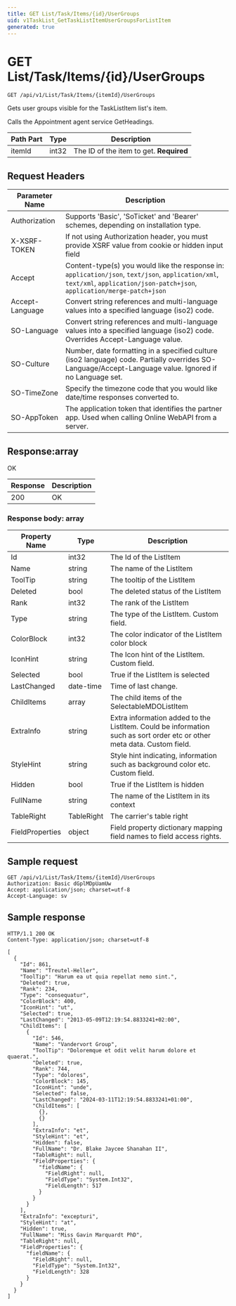 ```yaml
---
title: GET List/Task/Items/{id}/UserGroups
uid: v1TaskList_GetTaskListItemUserGroupsForListItem
generated: true
---
```


# GET List/Task/Items/{id}/UserGroups

```http
GET /api/v1/List/Task/Items/{itemId}/UserGroups
```

Gets user groups visible for the TaskListItem list's item.


Calls the Appointment agent service GetHeadings.





| Path Part | Type | Description |
|-----------|------|-------------|
| itemId | int32 | The ID of the item to get. **Required** |



## Request Headers

| Parameter Name | Description |
|----------------|-------------|
| Authorization  | Supports 'Basic', 'SoTicket' and 'Bearer' schemes, depending on installation type. |
| X-XSRF-TOKEN   | If not using Authorization header, you must provide XSRF value from cookie or hidden input field |
| Accept         | Content-type(s) you would like the response in: `application/json`, `text/json`, `application/xml`, `text/xml`, `application/json-patch+json`, `application/merge-patch+json` |
| Accept-Language | Convert string references and multi-language values into a specified language (iso2) code. |
| SO-Language | Convert string references and multi-language values into a specified language (iso2) code. Overrides Accept-Language value. |
| SO-Culture | Number, date formatting in a specified culture (iso2 language) code. Partially overrides SO-Language/Accept-Language value. Ignored if no Language set. |
| SO-TimeZone | Specify the timezone code that you would like date/time responses converted to. |
| SO-AppToken | The application token that identifies the partner app. Used when calling Online WebAPI from a server. |


## Response:array

OK

| Response | Description |
|----------------|-------------|
| 200 | OK |

### Response body: array

| Property Name | Type |  Description |
|----------------|------|--------------|
| Id | int32 | The Id of the ListItem |
| Name | string | The name of the ListItem |
| ToolTip | string | The tooltip of the ListItem |
| Deleted | bool | The deleted status of the ListItem |
| Rank | int32 | The rank of the ListItem |
| Type | string | The type of the ListItem. Custom field. |
| ColorBlock | int32 | The color indicator of the ListItem color block |
| IconHint | string | The Icon hint of the ListItem. Custom field. |
| Selected | bool | True if the ListItem is selected |
| LastChanged | date-time | Time of last change. |
| ChildItems | array | The child items of the SelectableMDOListItem |
| ExtraInfo | string | Extra information added to the ListItem. Could be information such as sort order etc or other meta data. Custom field. |
| StyleHint | string | Style hint indicating, information such as background color etc. Custom field. |
| Hidden | bool | True if the ListItem is hidden |
| FullName | string | The name of the ListItem in its context |
| TableRight | TableRight | The carrier's table right |
| FieldProperties | object | Field property dictionary mapping field names to field access rights. |

## Sample request

```http!
GET /api/v1/List/Task/Items/{itemId}/UserGroups
Authorization: Basic dGplMDpUamUw
Accept: application/json; charset=utf-8
Accept-Language: sv
```

## Sample response

```http_
HTTP/1.1 200 OK
Content-Type: application/json; charset=utf-8

[
  {
    "Id": 861,
    "Name": "Treutel-Heller",
    "ToolTip": "Harum ea ut quia repellat nemo sint.",
    "Deleted": true,
    "Rank": 234,
    "Type": "consequatur",
    "ColorBlock": 400,
    "IconHint": "ut",
    "Selected": true,
    "LastChanged": "2013-05-09T12:19:54.8833241+02:00",
    "ChildItems": [
      {
        "Id": 546,
        "Name": "Vandervort Group",
        "ToolTip": "Doloremque et odit velit harum dolore et quaerat.",
        "Deleted": true,
        "Rank": 744,
        "Type": "dolores",
        "ColorBlock": 145,
        "IconHint": "unde",
        "Selected": false,
        "LastChanged": "2024-03-11T12:19:54.8833241+01:00",
        "ChildItems": [
          {},
          {}
        ],
        "ExtraInfo": "et",
        "StyleHint": "et",
        "Hidden": false,
        "FullName": "Dr. Blake Jaycee Shanahan II",
        "TableRight": null,
        "FieldProperties": {
          "fieldName": {
            "FieldRight": null,
            "FieldType": "System.Int32",
            "FieldLength": 517
          }
        }
      }
    ],
    "ExtraInfo": "excepturi",
    "StyleHint": "at",
    "Hidden": true,
    "FullName": "Miss Gavin Marquardt PhD",
    "TableRight": null,
    "FieldProperties": {
      "fieldName": {
        "FieldRight": null,
        "FieldType": "System.Int32",
        "FieldLength": 328
      }
    }
  }
]
```